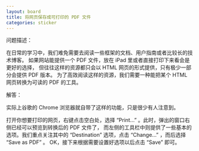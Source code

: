 ```yaml
---
layout: board
title: 将网页保存成可打印的 PDF 文件
categories: sticker
---
```

问题描述：

在日常的学习中，我们难免需要去阅读一些框架的文档、用户指南或者比较长的技术博客。
如果网站能提供一个 PDF 文件，放在 iPad 里或者直接打印下来看会是更好的选择，
但往往这样的资源都只会以 HTML 网页的形式提供，只有极少一部分会提供 PDF 版本。
为了高效阅读这样的资源，我们需要一种能把某个 HTML 网页转换为可读的 PDF 的工具。

解答：


实际上谷歌的 Chrome 浏览器就自带了这样的功能，只是很少有人注意到。


打开你想要打印的网页，右键点击空白处，选择 “Print...” 。此时，弹出的窗口右侧已经可以预览到转换后的 PDF 文件了，
而左侧的工具栏中则提供了一些基本的选项。我们重点关注其中的 “Destination” 选项，点击 “Change...” ，而后选择 “Save as PDF” 。
OK，接下来根据需要设置好选项以后点击 “Save” 即可。
